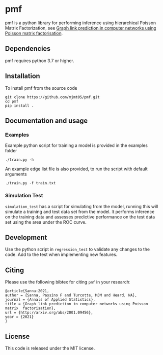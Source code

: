 # pmf

pmf is a python library for performing inference using hierarchical Poisson
Matrix Factorization, see [Graph link prediction in computer networks using Poisson matrix factorisation](https://arxiv.org/abs/2001.09456).

## Dependencies
pmf requires python 3.7 or higher.

## Installation

To install pmf from the source code

```
git clone https://github.com/mjmt05/pmf.git
cd pmf
pip install .
```

## Documentation and usage

### Examples
Example python script for training a model is provided in the examples folder
```
./train.py -h
```

An example edge list file is also provided, to run the script with default arguments
```
./train.py -f train.txt
```

### Simulation Test
`simulation_test` has a script for simulating from the model, running this will simulate a training and test data set from the model. It performs inference on the training data and assesses predictive performance on the test data set using the area under the ROC curve. 

## Development
Use the python script in `regression_test` to validate any changes to the code. Add to the test when implementing new features.

## Citing

Please use the following bibtex for citing `pmf` in your research:
```
@article{Sanna:2021,
author = {Sanna, Passino F and Turcotte, MJM and Heard, NA},
journal = {Annals of Applied Statistics},
title = {Graph link prediction in computer networks using Poisson matrix  factorisation},
url = {http://arxiv.org/abs/2001.09456},
year = {2021}
}
```

## License
This code is released under the MIT license. 

